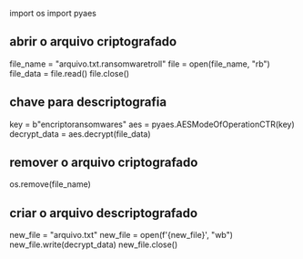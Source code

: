 import os
import pyaes

## abrir o arquivo criptografado
file_name = "arquivo.txt.ransomwaretroll"
file = open(file_name, "rb")
file_data = file.read()
file.close()

## chave para descriptografia
key = b"encriptoransomwares"
aes = pyaes.AESModeOfOperationCTR(key)
decrypt_data = aes.decrypt(file_data)

## remover o arquivo criptografado
os.remove(file_name)

## criar o arquivo descriptografado
new_file = "arquivo.txt"
new_file = open(f'{new_file}', "wb")
new_file.write(decrypt_data)
new_file.close()